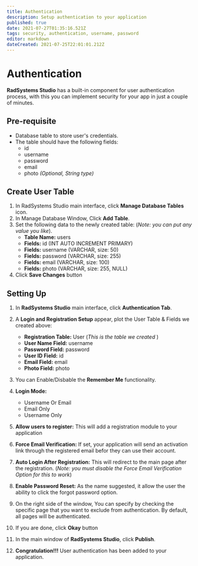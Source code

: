 ```yaml
---
title: Authentication
description: Setup authentication to your application
published: true
date: 2021-07-27T01:35:16.521Z
tags: security, authentication, username, password
editor: markdown
dateCreated: 2021-07-25T22:01:01.212Z
---
```


# Authentication
**RadSystems Studio** has a built-in component for user authentication process, with this you can implement security for your app in just a couple of minutes.

## Pre-requisite
- Database table to store user's credentials.
- The table should have the following fields:
	- id
  - username
  - password
  - email
  - photo *(Optional, String type)*
 
## Create User Table
1. In RadSystems Studio main interface, click **Manage Database Tables** icon.
2. In Manage Database Window, Click **Add Table**.
3. Set the following data to the newly created table: (*Note: you can put any value you like*).
	- **Table Name:** users
	- **Fields:** id (INT AUTO INCREMENT PRIMARY)
	- **Fields:** username (VARCHAR, size: 50)
	- **Fields:** password (VARCHAR, size: 255)
	- **Fields:** email (VARCHAR, size: 100)
	- **Fields:** photo (VARCHAR, size: 255, NULL)
4. Click **Save Changes** button

## Setting Up
1. In **RadSystems Studio** main interface, click **Authentication Tab**.
2. A **Login and Registration Setup** appear, plot the User Table & Fields we created above:
	- **Registration Table:** User (*This is the table we created* )
	- **User Name Field:** username
	- **Password Field:** password
	- **User ID Field:** id
	- **Email Field:** email
	- **Photo Field:** photo

3. You can Enable/Disbable the **Remember Me** functionality.
4. **Login Mode:**
	- Username Or Email
	- Email Only
	- Username Only
5. **Allow users to register:** This will add a registration module to your application
6. **Force Email Verification:** If set, your application will send an activation link through the registered email befor they can use their account.
7. **Auto Login After Registration:** This will redirect to the main page after the registration. (*Note: you must disable the Force Email Verification Option for this to work*)
8. **Enable Password Reset:** As the name suggested, it allow the user the ability to click the forgot password option.
9. On the right side of the window, You can specify by checking the specific page that you want to exclude from authentication. By default, all pages will be authenticated.
10. If you are done, click **Okay** button
11. In the main window of **RadSystems Studio**, click **Publish**.
12. **Congratulation!!!** User authentication has been added to your application.


